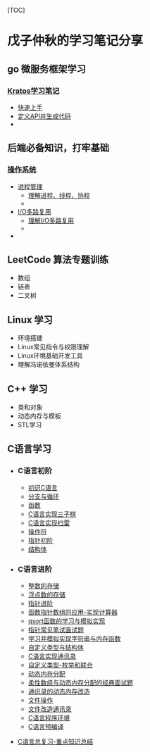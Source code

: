 [TOC]

# 戊子仲秋的学习笔记分享

## go 微服务框架学习

### [Kratos学习笔记](https://github.com/wuzizhongqiu/wuzi-study-note/tree/main/kratos学习笔记)

* [快速上手](https://github.com/wuzizhongqiu/wuzi-study-note/blob/main/kratos%E5%AD%A6%E4%B9%A0%E7%AC%94%E8%AE%B0/%E5%BF%AB%E9%80%9F%E4%B8%8A%E6%89%8B%E5%BE%AE%E6%9C%8D%E5%8A%A1%E6%A1%86%E6%9E%B6%20Kratos.md)
* [定义API并生成代码](https://github.com/wuzizhongqiu/wuzi-study-note/blob/main/kratos%E5%AD%A6%E4%B9%A0%E7%AC%94%E8%AE%B0/%E5%AE%9A%E4%B9%89API%E5%B9%B6%E7%94%9F%E6%88%90%E4%BB%A3%E7%A0%81.md)
* 



## 后端必备知识，打牢基础

### [操作系统](https://github.com/wuzizhongqiu/wuzi-study-note/tree/main/%E6%93%8D%E4%BD%9C%E7%B3%BB%E7%BB%9F)
* [进程管理](https://github.com/wuzizhongqiu/wuzi-study-note/tree/main/%E6%93%8D%E4%BD%9C%E7%B3%BB%E7%BB%9F/%E8%BF%9B%E7%A8%8B%E7%AE%A1%E7%90%86)
    * [理解进程、线程、协程](https://github.com/wuzizhongqiu/wuzi-study-note/blob/main/%E6%93%8D%E4%BD%9C%E7%B3%BB%E7%BB%9F/%E8%BF%9B%E7%A8%8B%E7%AE%A1%E7%90%86/%E7%90%86%E8%A7%A3%E8%BF%9B%E7%A8%8B%E3%80%81%E7%BA%BF%E7%A8%8B%E3%80%81%E5%8D%8F%E7%A8%8B.md)
    * 
* [I/O多路复用](https://github.com/wuzizhongqiu/wuzi-study-note/tree/main/%E6%93%8D%E4%BD%9C%E7%B3%BB%E7%BB%9F/IO%E5%A4%9A%E8%B7%AF%E5%A4%8D%E7%94%A8)
    * [理解I/O多路复用](https://github.com/wuzizhongqiu/wuzi-study-note/blob/main/%E6%93%8D%E4%BD%9C%E7%B3%BB%E7%BB%9F/IO%E5%A4%9A%E8%B7%AF%E5%A4%8D%E7%94%A8/%E7%90%86%E8%A7%A3IO%E5%A4%9A%E8%B7%AF%E5%A4%8D%E7%94%A8.md)
    * 
* 



## LeetCode 算法专题训练

* 数组
* 链表
* 二叉树



## Linux 学习

* 环境搭建
* Linux常见指令与权限理解
* Linux环境基础开发工具
* 理解冯诺依曼体系结构



## C++ 学习

* 类和对象
* 动态内存与模板
* STL学习



## C语言学习

* ### C语言初阶

    * [初识C语言](https://blog.csdn.net/Locky136/article/details/127354347)
    * [分支与循环](https://blog.csdn.net/Locky136/article/details/127434633)
    * [函数](https://blog.csdn.net/Locky136/article/details/127543806)
    * [C语言实现三子棋](https://blog.csdn.net/Locky136/article/details/127696187)
    * [C语言实现扫雷](https://blog.csdn.net/Locky136/article/details/127696209)
    * [操作符](https://blog.csdn.net/Locky136/article/details/127812345)
    * [指针初阶](https://blog.csdn.net/Locky136/article/details/127948346)
    * [结构体](https://blog.csdn.net/Locky136/article/details/127970193)

* ### C语言进阶

    * [整数的存储](https://blog.csdn.net/Locky136/article/details/128306488)
    * [浮点数的存储](https://blog.csdn.net/Locky136/article/details/128576744)
    * [指针进阶](https://blog.csdn.net/Locky136/article/details/128306498)
    * [函数指针数组的应用-实现计算器](https://blog.csdn.net/Locky136/article/details/128306612)
    * [qsort函数的学习与模拟实现](https://blog.csdn.net/Locky136/article/details/128589712)
    * [指针常见笔试面试题](https://blog.csdn.net/Locky136/article/details/128306624)
    * [学习并模拟实现字符串与内存函数](https://blog.csdn.net/Locky136/article/details/128306730)
    * [自定义类型与结构体](https://blog.csdn.net/Locky136/article/details/128306749)
    * [C语言实现通讯录](https://blog.csdn.net/Locky136/article/details/128656966)
    * [自定义类型-枚举和联合](https://blog.csdn.net/Locky136/article/details/128674189)
    * [动态内存分配](https://blog.csdn.net/Locky136/article/details/128306776)
    * [柔性数组与动态内存分配的经典面试题](https://blog.csdn.net/Locky136/article/details/128685853)
    * [通讯录的动态内存改造](https://blog.csdn.net/Locky136/article/details/128687055)
    * [文件操作](https://blog.csdn.net/Locky136/article/details/128306819)
    * [文件改造通讯录](https://blog.csdn.net/Locky136/article/details/128693464)
    * [C语言程序环境](https://blog.csdn.net/Locky136/article/details/128940508)
    * [C语言预编译](https://blog.csdn.net/Locky136/article/details/128942232)

* [C语言总复习-重点知识总结](https://blog.csdn.net/Locky136/article/details/128986774)





